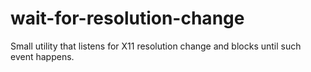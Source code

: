 wait-for-resolution-change
==========================

Small utility that listens for X11 resolution change and blocks until such event happens.
